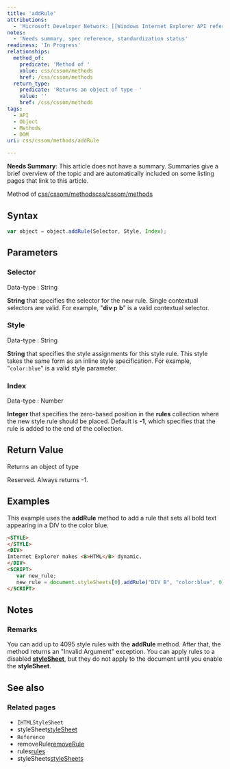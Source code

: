 ```yaml
---
title: 'addRule'
attributions:
  - 'Microsoft Developer Network: [[Windows Internet Explorer API reference](http://msdn.microsoft.com/en-us/library/ie/hh828809%28v=vs.85%29.aspx) Article]'
notes:
  - 'Needs summary, spec reference, standardization status'
readiness: 'In Progress'
relationships:
  method_of:
    predicate: 'Method of '
    value: css/cssom/methods
    href: /css/cssom/methods
  return_type:
    predicate: 'Returns an object of type  '
    value: ''
    href: /css/cssom/methods
tags:
  - API
  - Object
  - Methods
  - DOM
uri: css/cssom/methods/addRule

---
```

**Needs Summary**: This article does not have a summary. Summaries give a brief overview of the topic and are automatically included on some listing pages that link to this article.

Method of [css/cssom/methods](/css/cssom/methods)[css/cssom/methods](/css/cssom/methods)

## Syntax

``` js
var object = object.addRule(Selector, Style, Index);
```

## Parameters

### Selector

 Data-type
:   String

**String** that specifies the selector for the new rule. Single contextual selectors are valid. For example, "**div** **p** **b**" is a valid contextual selector.

### Style

 Data-type
:   String

**String** that specifies the style assignments for this style rule. This style takes the same form as an inline style specification. For example, "`color:blue`" is a valid style parameter.

### Index

 Data-type
:   Number

**Integer** that specifies the zero-based position in the **rules** collection where the new style rule should be placed. Default is **-1**, which specifies that the rule is added to the end of the collection.

## Return Value

Returns an object of type

Reserved. Always returns -1.

## Examples

This example uses the **addRule** method to add a rule that sets all bold text appearing in a DIV to the color blue.

``` html
<STYLE>
</STYLE>
<DIV>
Internet Explorer makes <B>HTML</B> dynamic.
</DIV>
<SCRIPT>
   var new_rule;
   new_rule = document.styleSheets[0].addRule("DIV B", "color:blue", 0);
</SCRIPT>
```

## Notes

### Remarks

You can add up to 4095 style rules with the **addRule** method. After that, the method returns an "Invalid Argument" exception. You can apply rules to a disabled [**styleSheet**](/css/cssom/styleSheet), but they do not apply to the document until you enable the **styleSheet**.

## See also

### Related pages

-   `IHTMLStyleSheet`
-   styleSheet[styleSheet](/css/cssom/styleSheet)
-   `Reference`
-   removeRule[removeRule](/css/cssom/methods/removeRule)
-   rules[rules](/css/cssom/rules)
-   styleSheets[styleSheets](/css/cssom/styleSheets)
